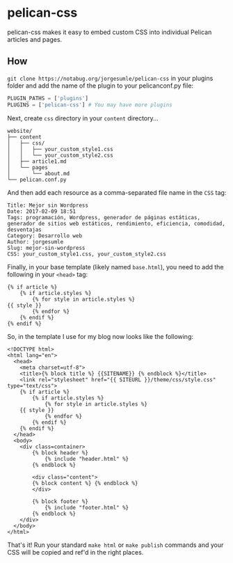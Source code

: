 # pelican-css

pelican-css makes it easy to embed custom CSS into individual
Pelican articles and pages.

## How

`git clone https://notabug.org/jorgesumle/pelican-css` in your plugins
folder and add the name of the plugin to your pelicanconf.py file:

```python
PLUGIN_PATHS = ['plugins']
PLUGINS = ['pelican-css'] # You may have more plugins
```

Next, create `css` directory in your `content` directory...

```
website/
├── content
│   ├── css/
│   │   ├── your_custom_style1.css
│   │   └── your_custom_style2.css
│   ├── article1.md
│   └── pages
│       └── about.md
└── pelican.conf.py
```

And then add each resource as a comma-separated file name in the
`CSS` tag:

```
Title: Mejor sin Wordpress
Date: 2017-02-09 18:51
Tags: programación, Wordpress, generador de páginas estáticas, generador de sitios web estáticos, rendimiento, eficiencia, comodidad, desventajas
Category: Desarrollo web
Author: jorgesumle
Slug: mejor-sin-wordpress
CSS: your_custom_style1.css, your_custom_style2.css
```

Finally, in your base template (likely named `base.html`), you need
to add the following in your `<head>` tag:

```
{% if article %}
    {% if article.styles %}
        {% for style in article.styles %}
{{ style }}
        {% endfor %}
    {% endif %}
{% endif %}
```

So, in the template I use for my blog now looks like the following:

```
<!DOCTYPE html>
<html lang="en">
  <head>
    <meta charset=utf-8">
    <title>{% block title %} {{SITENAME}} {% endblock %}</title>
    <link rel="stylesheet" href="{{ SITEURL }}/theme/css/style.css" type="text/css">
    {% if article %}
        {% if article.styles %}
            {% for style in article.styles %}
    {{ style }}
            {% endfor %}
        {% endif %}
    {% endif %}
  </head>
  <body>
    <div class=container>
        {% block header %}
            {% include "header.html" %}
        {% endblock %}

        <div class="content">
        {% block content %} {% endblock %}
        </div>

        {% block footer %}
            {% include "footer.html" %}
        {% endblock %}
    </div>
  </body>
</html>
```

That's it! Run your standard `make html` or `make publish`
commands and your CSS will be copied and ref'd in the right places.
